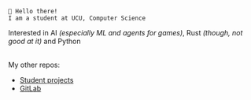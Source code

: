 ```
👋 Hello there!
I am a student at UCU, Computer Science
```

Interested in AI *(especially ML and agents for games)*, Rust *(though, not good at it)* and Python
<br><br>

My other repos:
- [Student projects](https://github.com/orgs/rhusiev-student/repositories)
- [GitLab](https://gitlab.com/rad1an)
